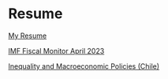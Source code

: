 # Resume

[My Resume](https://github.com/aag659/Resume/blob/main/Ghini_CV.pdf)

[IMF Fiscal Monitor April 2023](https://github.com/aag659/Resume/blob/main/Fiscal_Monitor_April_2023_CH2.pdf)

[Inequality and Macroeconomic Policies (Chile)](https://github.com/aag659/Resume/blob/main/Inequality%20and%20Macroeconomic%20Policies%20(Chile).pdf)
